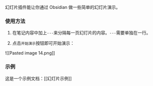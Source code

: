 幻灯片插件能让你通过 Obsidian 做一些简单的幻灯片演示。

### 使用方法

1. 在笔记内容中加上`---`来分隔每一页幻灯片的内容。`---`需要单独在一行。

2. 点击`开始演示`按钮即可开始演示：

![[Pasted image 14.png]]

### 示例

这是一个示例文档：[[幻灯片示例]]